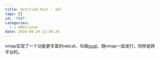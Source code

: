 ```yaml
---
title: Untitled Post - 167
tags: []
id: '7607'
categories:
  - - GNU/Linux
date: 2016-09-29 21:49:26
---
```


nmap实现了一个功能更丰富的netcat，叫做[ncat](https://nmap.org/ncat/)，随nmap一起发行，同样是跨平台的。